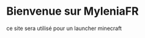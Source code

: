 <!DOCTYPE htlm>
<html>
<head>
<title>MyleniaFR Launcher</title>
</head>
<body>
<h1>Bienvenue sur MyleniaFR</h1>
<p>ce site sera utilisé pour un launcher minecraft</p>
</body>
</html>

